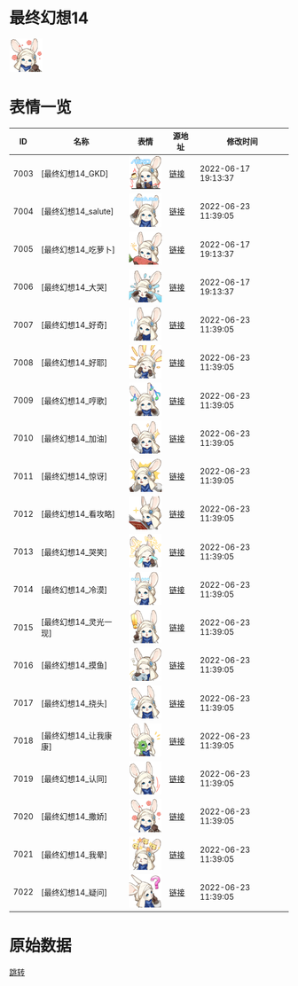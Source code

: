 # 最终幻想14

<img src="./cover.png" height="60" alt="cover" />

# 表情一览

|ID|名称|表情|源地址|修改时间|
|----|----|----|----|----|
|7003|[最终幻想14_GKD]|<img src="./pic/007003_%5B最终幻想14_GKD%5D.png" height="60" alt="GKD"/>|[链接](http://i0.hdslb.com/bfs/emote/cb4b8ba8f925eb23fa337525d851e93b0040760a.png)|2022-06-17 19:13:37|
|7004|[最终幻想14_salute]|<img src="./pic/007004_%5B最终幻想14_salute%5D.png" height="60" alt="salute"/>|[链接](http://i0.hdslb.com/bfs/emote/3b4aff51366e2762439b3f80ca10803118706300.png)|2022-06-23 11:39:05|
|7005|[最终幻想14_吃萝卜]|<img src="./pic/007005_%5B最终幻想14_吃萝卜%5D.png" height="60" alt="吃萝卜"/>|[链接](http://i0.hdslb.com/bfs/emote/fb374ae0716efd1de73e26b7fe8355b059fb7245.png)|2022-06-17 19:13:37|
|7006|[最终幻想14_大哭]|<img src="./pic/007006_%5B最终幻想14_大哭%5D.png" height="60" alt="大哭"/>|[链接](http://i0.hdslb.com/bfs/emote/bfa66572d953bfd68463d99a963064edabfb31a9.png)|2022-06-17 19:13:37|
|7007|[最终幻想14_好奇]|<img src="./pic/007007_%5B最终幻想14_好奇%5D.png" height="60" alt="好奇"/>|[链接](http://i0.hdslb.com/bfs/emote/20916d249d92fafbd169545973f278c7d97fedb6.png)|2022-06-23 11:39:05|
|7008|[最终幻想14_好耶]|<img src="./pic/007008_%5B最终幻想14_好耶%5D.png" height="60" alt="好耶"/>|[链接](http://i0.hdslb.com/bfs/emote/9a55fe4d3fcb344e0533ddb43b92d501462478b5.png)|2022-06-23 11:39:05|
|7009|[最终幻想14_哼歌]|<img src="./pic/007009_%5B最终幻想14_哼歌%5D.png" height="60" alt="哼歌"/>|[链接](http://i0.hdslb.com/bfs/emote/9e83b6939f5be18f5cf1fc489d04c8d6821ee9af.png)|2022-06-23 11:39:05|
|7010|[最终幻想14_加油]|<img src="./pic/007010_%5B最终幻想14_加油%5D.png" height="60" alt="加油"/>|[链接](http://i0.hdslb.com/bfs/emote/7b1f33b2e0381d3119690005786996182132e093.png)|2022-06-23 11:39:05|
|7011|[最终幻想14_惊讶]|<img src="./pic/007011_%5B最终幻想14_惊讶%5D.png" height="60" alt="惊讶"/>|[链接](http://i0.hdslb.com/bfs/emote/99e9a69ce81c5a93ef30ccdca120f46b46dd2fed.png)|2022-06-23 11:39:05|
|7012|[最终幻想14_看攻略]|<img src="./pic/007012_%5B最终幻想14_看攻略%5D.png" height="60" alt="看攻略"/>|[链接](http://i0.hdslb.com/bfs/emote/e19dc1bbc949a7157a975b0e4257d7b087124c55.png)|2022-06-23 11:39:05|
|7013|[最终幻想14_哭笑]|<img src="./pic/007013_%5B最终幻想14_哭笑%5D.png" height="60" alt="哭笑"/>|[链接](http://i0.hdslb.com/bfs/emote/fda9e6b7ff1d0e54b74d740f50fc47211c7c0550.png)|2022-06-23 11:39:05|
|7014|[最终幻想14_冷漠]|<img src="./pic/007014_%5B最终幻想14_冷漠%5D.png" height="60" alt="冷漠"/>|[链接](http://i0.hdslb.com/bfs/emote/f38663a9469089ea534f4722495aedcad615fc9c.png)|2022-06-23 11:39:05|
|7015|[最终幻想14_灵光一现]|<img src="./pic/007015_%5B最终幻想14_灵光一现%5D.png" height="60" alt="灵光一现"/>|[链接](http://i0.hdslb.com/bfs/emote/3ce90875cc07c2787d20b8cb2eff89dbb5f48b4e.png)|2022-06-23 11:39:05|
|7016|[最终幻想14_摸鱼]|<img src="./pic/007016_%5B最终幻想14_摸鱼%5D.png" height="60" alt="摸鱼"/>|[链接](http://i0.hdslb.com/bfs/emote/3aa6ea20ff13ca725a7cd2abb558ce6b719f6fa7.png)|2022-06-23 11:39:05|
|7017|[最终幻想14_挠头]|<img src="./pic/007017_%5B最终幻想14_挠头%5D.png" height="60" alt="挠头"/>|[链接](http://i0.hdslb.com/bfs/emote/2a0ed2b543dd5109cad6d8ff9cd46225ab360f45.png)|2022-06-23 11:39:05|
|7018|[最终幻想14_让我康康]|<img src="./pic/007018_%5B最终幻想14_让我康康%5D.png" height="60" alt="让我康康"/>|[链接](http://i0.hdslb.com/bfs/emote/e0d0821a05420dd561ea6f164f823d3dc640f4f5.png)|2022-06-23 11:39:05|
|7019|[最终幻想14_认同]|<img src="./pic/007019_%5B最终幻想14_认同%5D.png" height="60" alt="认同"/>|[链接](http://i0.hdslb.com/bfs/emote/de636d26121f8162939c9f539380e52f3364cb63.png)|2022-06-23 11:39:05|
|7020|[最终幻想14_撒娇]|<img src="./pic/007020_%5B最终幻想14_撒娇%5D.png" height="60" alt="撒娇"/>|[链接](http://i0.hdslb.com/bfs/emote/1d389b8be70f4faf7d56eaf8a881f2507bb6339a.png)|2022-06-23 11:39:05|
|7021|[最终幻想14_我晕]|<img src="./pic/007021_%5B最终幻想14_我晕%5D.png" height="60" alt="我晕"/>|[链接](http://i0.hdslb.com/bfs/emote/cacd7808881f39ebd2d403a3c32aac59add5c25a.png)|2022-06-23 11:39:05|
|7022|[最终幻想14_疑问]|<img src="./pic/007022_%5B最终幻想14_疑问%5D.png" height="60" alt="疑问"/>|[链接](http://i0.hdslb.com/bfs/emote/78b9ab11d6e3b50f56b4464df0b119095f6af7a4.png)|2022-06-23 11:39:05|

# 原始数据

[跳转](./raw.json)

